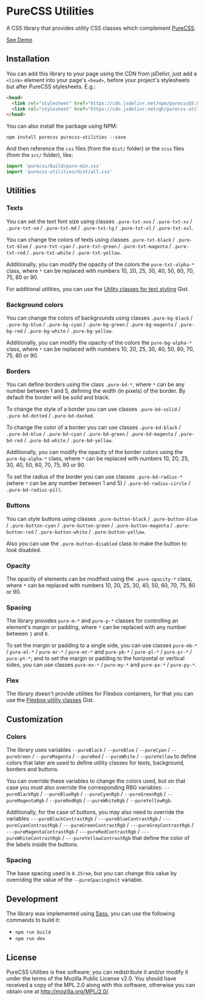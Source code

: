# PureCSS Utilities

A CSS library that provides utility CSS classes which complement [PureCSS](https://purecss.io/).

[See Demo](https://jfmdev.github.io/purecss-utilities/demo.html)

## Installation

You can add this library to your page using the CDN from jsDelivr, just add a `<link>` element into your page's `<head>`, before your project's stylesheets but after PureCSS stylesheets. E.g.:

```html
<head>
  <link rel="stylesheet" href="https://cdn.jsdelivr.net/npm/purecss@3.0.0/build/pure-min.css">
  <link rel="stylesheet" href="https://cdn.jsdelivr.net/gh/purecss-utilities@main/dist/all.css">
</head>
```

You can also install the package using NPM:

```
npm install purecss purecss-utilities --save
```

And then reference the `css` files (from the `dist/` folder) or the `scss` files (from the `src/` folder), like:

```js
import 'purecss/build/pure-min.css'
import 'purecss-utilities/dist/all.css'
```

## Utilities

### Texts

You can set the text font size using classes `.pure-txt-xxs` / `.pure-txt-xs` / `.pure-txt-sm` / `.pure-txt-md` / `.pure-txt-lg` / `.pure-txt-xl` / `.pure-txt-xxl`.

You can change the colors of texts using classes `.pure-txt-black` / `.pure-txt-blue` / `.pure-txt-cyan` / `.pure-txt-green` / `.pure-txt-magenta` / `.pure-txt-red` / `.pure-txt-white` / `.pure-txt-yellow`.

Additionally, you can modify the opacity of the colors the `pure-txt-alpha-*` class, where `*` can be replaced with numbers 10, 20, 25, 30, 40, 50, 60, 70, 75, 80 or 90.

For additional utilities, you can use the [Utility classes for text styling](https://gist.github.com/jfmdev/855d8b20823c89fc8f196812b2d3eb39) Gist.

### Background colors

You can change the colors of backgrounds using classes `.pure-bg-black` / `.pure-bg-blue` / `.pure-bg-cyan` / `.pure-bg-green` / `.pure-bg-magenta` / `.pure-bg-red` / `.pure-bg-white` / `.pure-bg-yellow`.

Additionally, you can modify the opacity of the colors the `pure-bg-alpha-*` class, where `*` can be replaced with numbers 10, 20, 25, 30, 40, 50, 60, 70, 75, 80 or 90.

### Borders

You can define borders using the class `.pure-bd-*`, where `*` can be any number between 1 and 5, defining the width (in pixels) of the border. By default the border will be solid and black.

To change the style of a border you can use classes `.pure-bd-solid` / `.pure-bd-dotted` / `.pure-bd-dashed`.

To change the color of a border you can use classes  `.pure-bd-black` / `.pure-bd-blue` / `.pure-bd-cyan` / `.pure-bd-green` / `.pure-bd-magenta` / `.pure-bd-red` / `.pure-bd-white` / `.pure-bd-yellow`.

Additionally, you can modify the opacity of the border colors using the `pure-bg-alpha-*` class, where `*` can be replaced with numbers 10, 20, 25, 30, 40, 50, 60, 70, 75, 80 or 90.

To set the radius of the border you can use classes `.pure-bd-radius-*` (where `*` can be any number between 1 and 5) / `.pure-bd-radius-circle` / `.pure-bd-radius-pill`.

### Buttons

You can style buttons using classes `.pure-button-black` / `.pure-button-blue` / `.pure-button-cyan` / `.pure-button-green` / `.pure-button-magenta` / `.pure-button-red` / `.pure-button-white` / `.pure-button-yellow`.

Also you can use the `.pure-button-disabled` class to make the button to _look_ disabled.

### Opacity

The opacity of elements can be modified using the `.pure-opacity-*` class, where `*` can be replaced with numbers 10, 20, 25, 30, 40, 50, 60, 70, 75, 80 or 90.

### Spacing

The library provides `pure-m-*` and `pure-p-*` classes for controlling an element's margin or padding, where `*` can be replaced with any number between `1` and `8`.  

To set the margin or padding to a single side, you can use classes `pure-mb-*` / `pure-ml-*` / `pure-mr-*` / `pure-mt-*` and `pure-pb-*` / `pure-pl-*` / `pure-pr-*` / `pure-pt-*`; and to set the margin or padding to the horizontal or vertical sides, you can use classes `pure-mx-*` / `pure-my-*` and `pure-px-*` / `pure-py-*`.

### Flex

The library doesn't provide utilities for Flexbox containers, for that you can use the [Flexbox utility classes](https://gist.github.com/jfmdev/e3541b3d9e94866fe429b9baf89e6303) Gist.

## Customization

### Colors

The library uses variables `--pureBlack` / `--pureBlue` / `--pureCyan` / `--pureGreen` / `--pureMagenta` / `--pureRed` / `--pureWhite` / `--pureYellow` to define colors that later are used to define utility classes for texts, background, borders and buttons.

You can override these variables to change the colors used, but on that case you must also override the corresponding RBG variables: `--pureBlackRgb` / `--pureBlueRgb` / `--pureCyanRgb` / `--pureGreenRgb` / `--pureMagentaRgb` / `--pureRedRgb` / `--pureWhiteRgb` / `--pureYellowRgb`.

Additionally, for the case of buttons, you may also need to override the variables `---pureBlackContrastRgb` / `---pureBlueContrastRgb` / `---pureCyanContrastRgb` / `---pureGreenContrastRgb` / `---pureGreyContrastRgb` / `---pureMagentaContrastRgb` / `---pureRedContrastRgb` / `---pureWhiteContrastRgb` / `---pureYellowContrastRgb` that define the color of the labels inside the buttons.

### Spacing

The base spacing used is `0.25rem`, but you can change this value by overriding the value of the `--pureSpacingUnit` variable.

## Development

The library was implemented using [Sass](https://sass-lang.com/), you can use the following commands to build it:

* `npm run build`
* `npm run dev`

## License

PureCSS Utilities is free software; you can redistribute it and/or modify it under the terms of the Mozilla Public License v2.0. You should have received a copy of the MPL 2.0 along with this software, otherwise you can obtain one at http://mozilla.org/MPL/2.0/.
